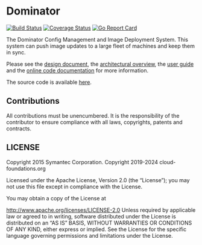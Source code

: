 # Dominator
[![Build Status](https://travis-ci.org/Cloud-Foundations/Dominator.svg?branch=master)](https://travis-ci.org/Cloud-Foundations/Dominator)
[![Coverage Status](https://coveralls.io/repos/github/Cloud-Foundations/Dominator/badge.svg?branch=master)](https://coveralls.io/github/Cloud-Foundations/Dominator?branch=master)
[![Go Report Card](https://goreportcard.com/badge/github.com/Cloud-Foundations/Dominator)](https://goreportcard.com/report/github.com/Cloud-Foundations/Dominator)

The Dominator Config Management and Image Deployment System. This system can
push image updates to a large fleet of machines and keep them in sync.

Please see the
[design document](design-docs/Dominator/README.md),
the [architectural overview](design-docs/Dominator/ArchitecturalOverview.md),
the [user guide](user-guide/README.md)
and the
[online code documentation](https://godoc.org/?q=github.com%2FCloud-Foundations%2FDominator%2F)
for more information.

The source code is available [here](https://github.com/Cloud-Foundations/Dominator).

## Contributions

All contributions must be unencumbered. It is the responsibility of
the contributor to ensure compliance with all laws, copyrights,
patents and contracts.

## LICENSE

Copyright 2015 Symantec Corporation.
Copyright 2019-2024 cloud-foundations.org

Licensed under the Apache License, Version 2.0 (the “License”); you
may not use this file except in compliance with the License.

You may obtain a copy of the License at

http://www.apache.org/licenses/LICENSE-2.0 Unless required by
applicable law or agreed to in writing, software distributed under the
License is distributed on an “AS IS” BASIS, WITHOUT WARRANTIES OR
CONDITIONS OF ANY KIND, either express or implied. See the License for
the specific language governing permissions and limitations under the
License.
